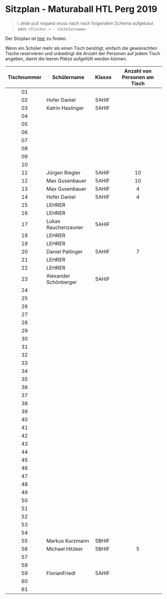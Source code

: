 # Sitzplan - Maturaball HTL Perg 2019

>:information_source: Jede pull request muss nach nach folgendem Schema aufgebaut sein: `<Tischnr.> - <Schülername>`

Der Sitzplan ist [hier](./seating-plan.pdf) zu finden.

Wenn ein Schüler mehr als einen Tisch benötigt, einfach die gewünschten Tische reservieren und unbedingt die Anzahl der Personen auf jedem Tisch angeben, damit die leeren Plätze aufgefüllt werden können.

|  Tischnummer |  Schülername          | Klasse | Anzahl von Personen am Tisch |
|:------------:| --------------------- | ------ |:----------------------------:|
|      01      |                       |        |                              |
|      02      | Hofer Daniel          | 5AHIF  |                              |
|      03      | Katrin Haslinger      | 5AHIF  |                              |
|      04      |                       |        |                              |
|      05      |                       |        |                              |
|      06      |                       |        |                              |
|      07      |                       |        |                              |
|      08      |                       |        |                              |
|      09      |                       |        |                              |
|      10      |                       |        |                              |
|      11      | Jürgen Riegler        | 5AHIF  | 10                           |
|      12      | Max Gusenbauer        | 5AHIF  | 10                           |
|      13      | Max Gusenbauer        | 5AHIF  | 4                            |
|      14      | Hofer Daniel          | 5AHIF  | 4                            |
|      15      | LEHRER                |        |                              |
|      16      | LEHRER                |        |                              |
|      17      | Lukas Rauchenzauner   | 5AHIF  |                              |
|      18      | LEHRER                |        |                              |
|      19      | LEHRER                |        |                              |
|      20      | Daniel Pallinger      | 5AHIF  | 7                            |
|      21      | LEHRER                |        |                              |
|      22      | LEHRER                |        |                              |
|      23      | Alexander Schönberger | 5AHIF  |                              |
|      24      |                       |        |                              |
|      25      |                       |        |                              |
|      26      |                       |        |                              |
|      27      |                       |        |                              |
|      28      |                       |        |                              |
|      29      |                       |        |                              |
|      30      |                       |        |                              |
|      31      |                       |        |                              |
|      32      |                       |        |                              |
|      33      |                       |        |                              |
|      34      |                       |        |                              |
|      35      |                       |        |                              |
|      36      |                       |        |                              |
|      37      |                       |        |                              |
|      38      |                       |        |                              |
|      39      |                       |        |                              |
|      40      |                       |        |                              |
|      41      |                       |        |                              |
|      42      |                       |        |                              |
|      43      |                       |        |                              |
|      44      |                       |        |                              |
|      45      |                       |        |                              |
|      46      |                       |        |                              |
|      47      |                       |        |                              |
|      48      |                       |        |                              |
|      49      |                       |        |                              |
|      50      |                       |        |                              |
|      51      |                       |        |                              |
|      52      |                       |        |                              |
|      53      |                       |        |                              |
|      54      |                       |        |                              |
|      55      | Markus Kurzmann       | 5BHIF  |                              |
|      56      | Michael Hitzker       | 5BHIF  | 5                            |
|      57      |                       |        |                              |
|      58      |                       |        |                              |
|      59      | FlorianFriedl         | 5AHIF  |                              |
|      60      |                       |        |                              |
|      61      |                       |        |                              |
         
